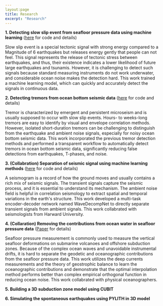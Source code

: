 ```yaml
---
layout:page
title: Research
excerpt: "Research"
---
```


__1. Detecting slow slip event from seafloor pressure data using machine learning__ ([here](https://github.com/bing-he/SSE_detection_using_machine_learning) for code and details)

Slow slip event is a special tectonic signal with strong energy compared to a Magnitude of 6 earthquakes but releases energy gently that people can not feel. This signal represents the release of tectonic stress between earthquakes, and thus, their existence indicates a lower likelihood of future large earthquakes and tsunamis. However, it is challenging to detect such signals because standard measuring instruments do not work underwater, and considerable ocean noise makes the detection hard. This work trained a machine learning model, which can quickly and accurately detect the signals in continuous data.

__2. Detecting tremors from ocean bottom seismic data__ ([here](https://github.com/bing-he/Tremor_detection) for code and details)

Tremor is characterized by emergent and persistent microseism and is usually supposed to occur with slow slip events. Hours- to weeks-long tremors are easy to identify by visual and envelope correlation methods. However, isolated short-duration tremors can be challenging to distinguish from the earthquake and ambient noise signals, especially for noisy ocean bottom seismic data. This work incorporated the previous tremor detection methods and performed a transparent workflow to automatically detect tremors in ocean bottom seismic data, significantly reducing false detections from earthquakes, T-phases, and noise. 

__3. (Collabration) Separation of seismic signal using machine learning methods__ ([here](https://github.com/yinjiuxun/WaveDecompNet) for code and details)

A seismogram is a record of how the ground moves and usually contains a rich mix of seismic signals. The transient signals capture the seismic process, and it is essential to understand its mechanism. The ambient noise field is helpful in correlation seismology to extract spatial and temporal variations in the earth's structure. This work developed a multi-task encoder-decoder network named WaveDecompNet to directly separate transient signals from ambient signals. This work collabrated with seismologists from Harward University.

__4. (Collaration) Removing the contributions from ocean water in seafloor pressure data__ ([Paper](https://agupubs.onlinelibrary.wiley.com/doi/full/10.1029/2020JB020065?casa_token=pm7yaa0JfL8AAAAA%3AN08nZQ5zYyyHFUU_PJWF3w8OX_8L2WynfDoox1YTn4kTTR2n9PQowsDSsobhubJXpA4ZTAkzgt7wA-Y) for details)

Seafloor pressure measurement is commonly used to measure the vertical seafloor deformations on submarine volcanoes and offshore subduction zones. Because of the complex ocean waves and unavoidable instrumental drifts, it is hard to separate the geodetic and oceanographic contributions from the seafloor pressure data. This work utilizes the deep currents measurements and the theory of geostrophic balance to learn the oceanographic contributions and demonstrate that the optimal interpolation method performs better than complex empirical orthogonal function in reducing ocean noise. This work collabrated with physical oceanographers. 

__5. Building a 3D subduction zone model using CUBIT__

__6. Simulating the spontaneous earthquakes using PYLITH in 3D model__


